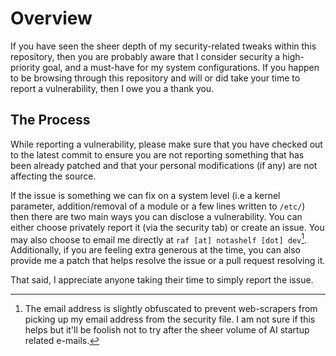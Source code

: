 # Overview

If you have seen the sheer depth of my security-related tweaks within this
repository, then you are probably aware that I consider security a high-priority
goal, and a must-have for my system configurations. If you happen to be browsing
through this repository and will or did take your time to report a
vulnerability, then I owe you a thank you.

## The Process

While reporting a vulnerability, please make sure that you have checked out to
the latest commit to ensure you are not reporting something that has been
already patched and that your personal modifications (if any) are not affecting
the source.

If the issue is something we can fix on a system level (i.e a kernel parameter,
addition/removal of a module or a few lines written to `/etc/`) then there are
two main ways you can disclose a vulnerability. You can either choose privately
report it (via the security tab) or create an issue. You may also choose to
email me directly at `raf [at] notashelf [dot] dev`[^1]. Additionally, if you
are feeling extra generous at the time, you can also provide me a patch that
helps resolve the issue or a pull request resolving it.

That said, I appreciate anyone taking their time to simply report the issue.

[^1]:
    The email address is slightly obfuscated to prevent web-scrapers from
    picking up my email address from the security file. I am not sure if this helps
    but it'll be foolish not to try after the sheer volume of AI startup related
    e-mails.

